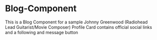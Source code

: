 # Blog-Component
This is a Blog Component for a sample Johnny Greenwood (Radiohead Lead Guitarist/Movie Composer) Profile Card contains official social links and a following and message button
